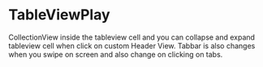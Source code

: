 # TableViewPlay
CollectionView inside the tableview cell and you can collapse and expand tableview cell when click on custom Header View. Tabbar is also changes when you swipe on screen and also change on clicking on tabs.
